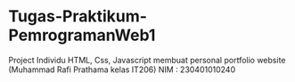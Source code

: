 # Tugas-Praktikum-PemrogramanWeb1
Project Individu HTML, Css, Javascript membuat personal portfolio website (Muhammad Rafi Prathama kelas IT206)
NIM : 230401010240




